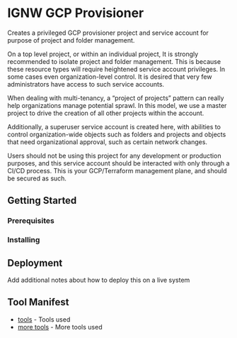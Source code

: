 # IGNW GCP Provisioner

Creates a privileged GCP provisioner project and service account for purpose of project and folder management.

On a top level project, or within an individual project, It is strongly recommended to isolate project and folder management. This is because these resource types will require heightened service account privileges. In some cases even organization-level control. It is desired that very few administrators have access to such service accounts.

When dealing with multi-tenancy, a “project of projects” pattern can really help organizations manage potential sprawl. In this model, we use a master project to drive the creation of all other projects within the account. 

Additionally, a superuser service account is created here, with abilities to control organization-wide objects such as folders and projects and objects that need organizational approval, such as certain network changes. 

Users should not be using this project for any development or production purposes, and this service account should be interacted with only through a CI/CD process. This is your GCP/Terraform management plane, and should be secured as such.

## Getting Started



### Prerequisites


### Installing


## Deployment

Add additional notes about how to deploy this on a live system

## Tool Manifest

* [tools](http://www.tools-path.com) - Tools used
* [more tools](https://www.tools-path.com) - More tools used


